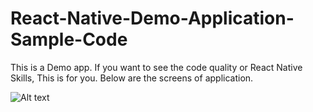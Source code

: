 # React-Native-Demo-Application-Sample-Code
This is a Demo app. If you want to see the code quality or React Native Skills, This is for you. Below are the screens of application. 


![Alt text](https://www.al-burraq.com/homebanners/why-choose-us-new.jpg "Optional title")


